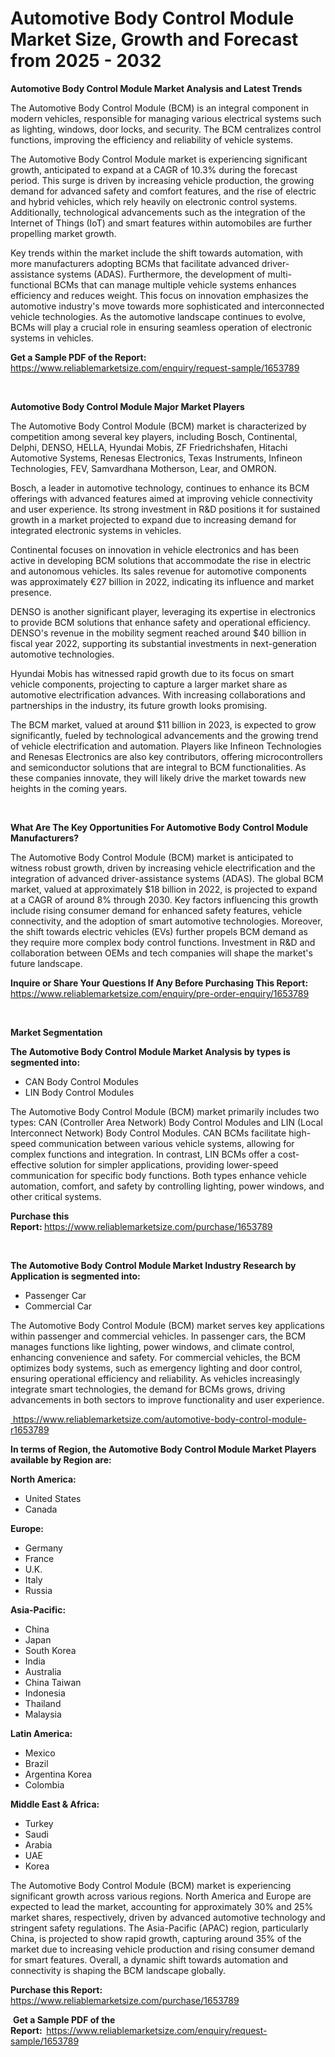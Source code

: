 <p><h1>Automotive Body Control Module Market Size, Growth and Forecast from 2025 - 2032</h1></p><p><strong>Automotive Body Control Module Market Analysis and Latest Trends</strong></p>
<p><p>The Automotive Body Control Module (BCM) is an integral component in modern vehicles, responsible for managing various electrical systems such as lighting, windows, door locks, and security. The BCM centralizes control functions, improving the efficiency and reliability of vehicle systems.</p><p>The Automotive Body Control Module market is experiencing significant growth, anticipated to expand at a CAGR of 10.3% during the forecast period. This surge is driven by increasing vehicle production, the growing demand for advanced safety and comfort features, and the rise of electric and hybrid vehicles, which rely heavily on electronic control systems. Additionally, technological advancements such as the integration of the Internet of Things (IoT) and smart features within automobiles are further propelling market growth.</p><p>Key trends within the market include the shift towards automation, with more manufacturers adopting BCMs that facilitate advanced driver-assistance systems (ADAS). Furthermore, the development of multi-functional BCMs that can manage multiple vehicle systems enhances efficiency and reduces weight. This focus on innovation emphasizes the automotive industry's move towards more sophisticated and interconnected vehicle technologies. As the automotive landscape continues to evolve, BCMs will play a crucial role in ensuring seamless operation of electronic systems in vehicles.</p></p>
<p><strong>Get a Sample PDF of the Report:&nbsp;</strong> <a href="https://www.reliablemarketsize.com/enquiry/request-sample/1653789?utm_campaign=3218&utm_medium=2&utm_source=Github&utm_content=ia&utm_term=16042025&utm_id=automotive-body-control-module">https://www.reliablemarketsize.com/enquiry/request-sample/1653789</a></p>
<p>&nbsp;</p>
<p><strong>Automotive Body Control Module Major Market Players</strong></p>
<p><p>The Automotive Body Control Module (BCM) market is characterized by competition among several key players, including Bosch, Continental, Delphi, DENSO, HELLA, Hyundai Mobis, ZF Friedrichshafen, Hitachi Automotive Systems, Renesas Electronics, Texas Instruments, Infineon Technologies, FEV, Samvardhana Motherson, Lear, and OMRON. </p><p>Bosch, a leader in automotive technology, continues to enhance its BCM offerings with advanced features aimed at improving vehicle connectivity and user experience. Its strong investment in R&D positions it for sustained growth in a market projected to expand due to increasing demand for integrated electronic systems in vehicles.</p><p>Continental focuses on innovation in vehicle electronics and has been active in developing BCM solutions that accommodate the rise in electric and autonomous vehicles. Its sales revenue for automotive components was approximately €27 billion in 2022, indicating its influence and market presence.</p><p>DENSO is another significant player, leveraging its expertise in electronics to provide BCM solutions that enhance safety and operational efficiency. DENSO's revenue in the mobility segment reached around $40 billion in fiscal year 2022, supporting its substantial investments in next-generation automotive technologies.</p><p>Hyundai Mobis has witnessed rapid growth due to its focus on smart vehicle components, projecting to capture a larger market share as automotive electrification advances. With increasing collaborations and partnerships in the industry, its future growth looks promising.</p><p>The BCM market, valued at around $11 billion in 2023, is expected to grow significantly, fueled by technological advancements and the growing trend of vehicle electrification and automation. Players like Infineon Technologies and Renesas Electronics are also key contributors, offering microcontrollers and semiconductor solutions that are integral to BCM functionalities. As these companies innovate, they will likely drive the market towards new heights in the coming years.</p></p>
<p>&nbsp;</p>
<p><strong>What Are The Key Opportunities For Automotive Body Control Module Manufacturers?</strong></p>
<p><p>The Automotive Body Control Module (BCM) market is anticipated to witness robust growth, driven by increasing vehicle electrification and the integration of advanced driver-assistance systems (ADAS). The global BCM market, valued at approximately $18 billion in 2022, is projected to expand at a CAGR of around 8% through 2030. Key factors influencing this growth include rising consumer demand for enhanced safety features, vehicle connectivity, and the adoption of smart automotive technologies. Moreover, the shift towards electric vehicles (EVs) further propels BCM demand as they require more complex body control functions. Investment in R&D and collaboration between OEMs and tech companies will shape the market's future landscape.</p></p>
<p><strong>Inquire or Share Your Questions If Any Before Purchasing This Report:</strong> <a href="https://www.reliablemarketsize.com/enquiry/pre-order-enquiry/1653789?utm_campaign=3218&utm_medium=2&utm_source=Github&utm_content=ia&utm_term=16042025&utm_id=automotive-body-control-module">https://www.reliablemarketsize.com/enquiry/pre-order-enquiry/1653789</a></p>
<p>&nbsp;</p>
<p><strong>Market Segmentation</strong></p>
<p><strong>The Automotive Body Control Module Market Analysis by types is segmented into:</strong></p>
<p><ul><li>CAN Body Control Modules</li><li>LIN Body Control Modules</li></ul></p>
<p><p>The Automotive Body Control Module (BCM) market primarily includes two types: CAN (Controller Area Network) Body Control Modules and LIN (Local Interconnect Network) Body Control Modules. CAN BCMs facilitate high-speed communication between various vehicle systems, allowing for complex functions and integration. In contrast, LIN BCMs offer a cost-effective solution for simpler applications, providing lower-speed communication for specific body functions. Both types enhance vehicle automation, comfort, and safety by controlling lighting, power windows, and other critical systems.</p></p>
<p><strong>Purchase this Report:&nbsp;</strong><a href="https://www.reliablemarketsize.com/purchase/1653789?utm_campaign=3218&utm_medium=2&utm_source=Github&utm_content=ia&utm_term=16042025&utm_id=automotive-body-control-module">https://www.reliablemarketsize.com/purchase/1653789</a></p>
<p>&nbsp;</p>
<p><strong>The Automotive Body Control Module Market Industry Research by Application is segmented into:</strong></p>
<p><ul><li>Passenger Car</li><li>Commercial Car</li></ul></p>
<p><p>The Automotive Body Control Module (BCM) market serves key applications within passenger and commercial vehicles. In passenger cars, the BCM manages functions like lighting, power windows, and climate control, enhancing convenience and safety. For commercial vehicles, the BCM optimizes body systems, such as emergency lighting and door control, ensuring operational efficiency and reliability. As vehicles increasingly integrate smart technologies, the demand for BCMs grows, driving advancements in both sectors to improve functionality and user experience.</p></p>
<p><a href="https://www.reliablemarketsize.com/automotive-body-control-module-r1653789?utm_campaign=3218&utm_medium=2&utm_source=Github&utm_content=ia&utm_term=16042025&utm_id=automotive-body-control-module">&nbsp;https://www.reliablemarketsize.com/automotive-body-control-module-r1653789</a></p>
<p><strong>In terms of Region, the Automotive Body Control Module Market Players available by Region are:</strong></p>
<p>
    <p> <strong> North America: </strong>
        <ul>
            <li>United States</li>
            <li>Canada</li>
        </ul>
        </p> 
    <p> <strong> Europe: </strong>
        <ul>
            <li>Germany</li>
            <li>France</li>
            <li>U.K.</li>
            <li>Italy</li>
            <li>Russia</li>
        </ul>
        </p> 
    <p> <strong> Asia-Pacific: </strong>
        <ul>
            <li>China</li>
            <li>Japan</li>
            <li>South Korea</li>
            <li>India</li>
            <li>Australia</li>
            <li>China Taiwan</li>
            <li>Indonesia</li>
            <li>Thailand</li>
            <li>Malaysia</li>
        </ul>
        </p> 
    <p> <strong> Latin America: </strong>
        <ul>
            <li>Mexico</li>
            <li>Brazil</li>
            <li>Argentina Korea</li>
            <li>Colombia</li>
        </ul>
        </p> 
    <p> <strong> Middle East & Africa: </strong>
        <ul>
            <li>Turkey</li>
            <li>Saudi</li>
            <li>Arabia</li>
            <li>UAE</li>
            <li>Korea</li>
        </ul>
    </p>
    </p>
<p><p>The Automotive Body Control Module (BCM) market is experiencing significant growth across various regions. North America and Europe are expected to lead the market, accounting for approximately 30% and 25% market shares, respectively, driven by advanced automotive technology and stringent safety regulations. The Asia-Pacific (APAC) region, particularly China, is projected to show rapid growth, capturing around 35% of the market due to increasing vehicle production and rising consumer demand for smart features. Overall, a dynamic shift towards automation and connectivity is shaping the BCM landscape globally.</p></p>
<p><strong>Purchase this Report: </strong><a href="https://www.reliablemarketsize.com/purchase/1653789?utm_campaign=3218&utm_medium=2&utm_source=Github&utm_content=ia&utm_term=16042025&utm_id=automotive-body-control-module">https://www.reliablemarketsize.com/purchase/1653789</a></p>
<p>&nbsp;<strong>Get a Sample PDF of the Report:&nbsp;&nbsp;</strong><a href="https://www.reliablemarketsize.com/enquiry/request-sample/1653789?utm_campaign=3218&utm_medium=2&utm_source=Github&utm_content=ia&utm_term=16042025&utm_id=automotive-body-control-module">https://www.reliablemarketsize.com/enquiry/request-sample/1653789</a></p>
<p><strong></strong></p>
<p><p></p><p></p><p></p></p>
